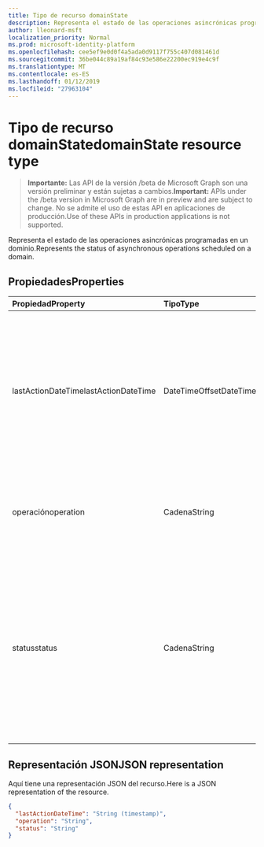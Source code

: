 ```yaml
---
title: Tipo de recurso domainState
description: Representa el estado de las operaciones asincrónicas programadas en un dominio.
author: lleonard-msft
localization_priority: Normal
ms.prod: microsoft-identity-platform
ms.openlocfilehash: cee5ef9e0d0f4a5ada0d9117f755c407d081461d
ms.sourcegitcommit: 36be044c89a19af84c93e586e22200ec919e4c9f
ms.translationtype: MT
ms.contentlocale: es-ES
ms.lasthandoff: 01/12/2019
ms.locfileid: "27963104"
---
```

# <a name="domainstate-resource-type"></a><span data-ttu-id="128d2-103">Tipo de recurso domainState</span><span class="sxs-lookup"><span data-stu-id="128d2-103">domainState resource type</span></span>

> <span data-ttu-id="128d2-104">**Importante:** Las API de la versión /beta de Microsoft Graph son una versión preliminar y están sujetas a cambios.</span><span class="sxs-lookup"><span data-stu-id="128d2-104">**Important:** APIs under the /beta version in Microsoft Graph are in preview and are subject to change.</span></span> <span data-ttu-id="128d2-105">No se admite el uso de estas API en aplicaciones de producción.</span><span class="sxs-lookup"><span data-stu-id="128d2-105">Use of these APIs in production applications is not supported.</span></span>

<span data-ttu-id="128d2-106">Representa el estado de las operaciones asincrónicas programadas en un dominio.</span><span class="sxs-lookup"><span data-stu-id="128d2-106">Represents the status of asynchronous operations scheduled on a domain.</span></span>

## <a name="properties"></a><span data-ttu-id="128d2-107">Propiedades</span><span class="sxs-lookup"><span data-stu-id="128d2-107">Properties</span></span>

| <span data-ttu-id="128d2-108">Propiedad</span><span class="sxs-lookup"><span data-stu-id="128d2-108">Property</span></span>   | <span data-ttu-id="128d2-109">Tipo</span><span class="sxs-lookup"><span data-stu-id="128d2-109">Type</span></span> | <span data-ttu-id="128d2-110">Descripción</span><span class="sxs-lookup"><span data-stu-id="128d2-110">Description</span></span> |
|:---------------|:--------|:----------|
| <span data-ttu-id="128d2-111">lastActionDateTime</span><span class="sxs-lookup"><span data-stu-id="128d2-111">lastActionDateTime</span></span> | <span data-ttu-id="128d2-112">DateTimeOffset</span><span class="sxs-lookup"><span data-stu-id="128d2-112">DateTimeOffset</span></span> | <span data-ttu-id="128d2-p102">Marca de tiempo de la última actividad. El valor se actualiza cuando se programa una operación, se inicia la tarea asincrónica y cuando termina la operación.</span><span class="sxs-lookup"><span data-stu-id="128d2-p102">Timestamp for when the last activity occurred. The value is updated when an operation is scheduled, the asynchronous task starts, and when the operation completes.</span></span> |
| <span data-ttu-id="128d2-115">operación</span><span class="sxs-lookup"><span data-stu-id="128d2-115">operation</span></span> | <span data-ttu-id="128d2-116">Cadena</span><span class="sxs-lookup"><span data-stu-id="128d2-116">String</span></span> | <span data-ttu-id="128d2-p103">Tipo de operación asincrónica. Los valores pueden ser *ForceDelete* o *Verification*</span><span class="sxs-lookup"><span data-stu-id="128d2-p103">Type of asynchronous operation. The values can be *ForceDelete* or *Verification*</span></span> |
| <span data-ttu-id="128d2-119">status</span><span class="sxs-lookup"><span data-stu-id="128d2-119">status</span></span> | <span data-ttu-id="128d2-120">Cadena</span><span class="sxs-lookup"><span data-stu-id="128d2-120">String</span></span> | <span data-ttu-id="128d2-121">Estado actual de la operación.</span><span class="sxs-lookup"><span data-stu-id="128d2-121">Current status of the operation.</span></span> <br> <span data-ttu-id="128d2-122">*Programada*: La operación se ha programado, pero no se ha iniciado.</span><span class="sxs-lookup"><span data-stu-id="128d2-122">*Scheduled* - Operation has been scheduled but has not started.</span></span> <br> <span data-ttu-id="128d2-123">*En curso*: La tarea se ha iniciado y está en curso.</span><span class="sxs-lookup"><span data-stu-id="128d2-123">*InProgress* - Task has started and is in progress.</span></span> <br> <span data-ttu-id="128d2-124">*Error*: Se ha producido un error en la operación.</span><span class="sxs-lookup"><span data-stu-id="128d2-124">*Failed* - Operation has failed.</span></span> |

## <a name="json-representation"></a><span data-ttu-id="128d2-125">Representación JSON</span><span class="sxs-lookup"><span data-stu-id="128d2-125">JSON representation</span></span>
<span data-ttu-id="128d2-126">Aquí tiene una representación JSON del recurso.</span><span class="sxs-lookup"><span data-stu-id="128d2-126">Here is a JSON representation of the resource.</span></span>

<!-- {
  "blockType": "resource",
  "optionalProperties": [

  ],
  "@odata.type": "microsoft.graph.domainState"
}-->

```json
{
  "lastActionDateTime": "String (timestamp)",
  "operation": "String",
  "status": "String"
}

```

<!-- uuid: 8fcb5dbc-d5aa-4681-8e31-b001d5168d79
2015-10-25 14:57:30 UTC -->
<!-- {
  "type": "#page.annotation",
  "description": "domainState resource",
  "keywords": "",
  "section": "documentation",
  "tocPath": ""
}-->
